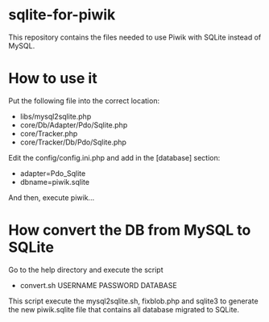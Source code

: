 sqlite-for-piwik
================

This repository contains the files needed to use Piwik with SQLite instead of MySQL.


How to use it
=============

Put the following file into the correct location:
- libs/mysql2sqlite.php
- core/Db/Adapter/Pdo/Sqlite.php
- core/Tracker.php
- core/Tracker/Db/Pdo/Sqlite.php

Edit the config/config.ini.php and add in the [database] section:
- adapter=Pdo_Sqlite
- dbname=piwik.sqlite

And then, execute piwik...


How convert the DB from MySQL to SQLite
=======================================

Go to the help directory and execute the script
- convert.sh USERNAME PASSWORD DATABASE

This script execute the mysql2sqlite.sh, fixblob.php and sqlite3 to generate the new piwik.sqlite file that contains all database migrated to SQLite.

